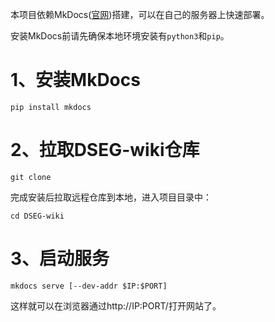本项目依赖MkDocs([官网](https://www.mkdocs.org/))搭建，可以在自己的服务器上快速部署。

安装MkDocs前请先确保本地环境安装有`python3`和`pip`。

# 1、安装MkDocs
```
pip install mkdocs
```

# 2、拉取DSEG-wiki仓库
```
git clone 
```
完成安装后拉取远程仓库到本地，进入项目目录中：
```
cd DSEG-wiki
```

# 3、启动服务
```
mkdocs serve [--dev-addr $IP:$PORT]
```
这样就可以在浏览器通过http://IP:PORT/打开网站了。

